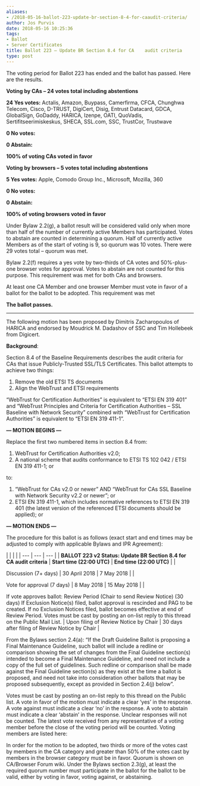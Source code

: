 ```yaml
---
aliases:
- /2018-05-16-ballot-223-update-br-section-8-4-for-caaudit-criteria/
author: Jos Purvis
date: 2018-05-16 10:25:36
tags:
- Ballot
- Server Certificates
title: Ballot 223 – Update BR Section 8.4 for CA    audit criteria
type: post
---
```


The voting period for Ballot 223 has ended and the ballot has passed. Here are the results.

**Voting by CAs – 24 votes total including abstentions**

**24 Yes votes:** Actalis, Amazon, Buypass, Camerfirma, CFCA, Chunghwa Telecom, Cisco, D-TRUST, DigiCert, Disig, Entrust Datacard, GDCA, GlobalSign, GoDaddy, HARICA, Izenpe, OATI, QuoVadis, Sertifitseerimiskeskus, SHECA, SSL.com, SSC, TrustCor, Trustwave

**0 No votes:**

**0 Abstain:**

**100% of voting CAs voted in favor**

**Voting by browsers – 5 votes total including abstentions**

**5 Yes votes:** Apple, Comodo Group Inc., Microsoft, Mozilla, 360

**0 No votes:**

**0 Abstain:**

**100% of voting browsers voted in favor**

Under Bylaw 2.2(g), a ballot result will be considered valid only when more than half of the number of currently active Members has participated. Votes to abstain are counted in determining a quorum. Half of currently active Members as of the start of voting is 9, so quorum was 10 votes. There were 29 votes total – quorum was met.

Bylaw 2.2(f) requires a yes vote by two-thirds of CA votes and 50%-plus-one browser votes for approval. Votes to abstain are not counted for this purpose. This requirement was met for both CAs and browsers.

At least one CA Member and one browser Member must vote in favor of a ballot for the ballot to be adopted. This requirement was met

**The ballot passes.**

______________________________________________________________________

The following motion has been proposed by Dimitris Zacharopoulos of HARICA and endorsed by Moudrick M. Dadashov of SSC and Tim Hollebeek from Digicert.

**Background**:

Section 8.4 of the Baseline Requirements describes the audit criteria for CAs that issue Publicly-Trusted SSL/TLS Certificates. This ballot attempts to achieve two things:

1. Remove the old ETSI TS documents
1. Align the WebTrust and ETSI requirements

“WebTrust for Certification Authorities” is equivalent to “ETSI EN 319 401” and “WebTrust Principles and Criteria for Certification Authorities – SSL Baseline with Network Security” combined with “WebTrust for Certification Authorities” is equivalent to “ETSI EN 319 411-1”.

**— MOTION BEGINS —**

Replace the first two numbered items in section 8.4 from:

1. WebTrust for Certification Authorities v2.0;
1. A national scheme that audits conformance to ETSI TS 102 042 / ETSI EN 319 411-1; or

to:

1. “WebTrust for CAs v2.0 or newer” AND “WebTrust for CAs SSL Baseline with Network Security v2.2 or newer”; or
1. ETSI EN 319 411-1, which includes normative references to ETSI EN 319 401 (the latest version of the referenced ETSI documents should be applied); or

**— MOTION ENDS —**

The procedure for this ballot is as follows (exact start and end times may be adjusted to comply with applicable Bylaws and IPR Agreement):

| | | |
| --- | --- | --- | |
**BALLOT 223 v2 Status: Update BR Section 8.4 for CA audit criteria** |
**Start time (22:00 UTC)** |
**End time (22:00 UTC)** | |

Discussion (7+ days) |
30 April 2018 |
7 May 2018 | |

Vote for approval (7 days) |
8 May 2018 |
15 May 2018 | |

If vote approves ballot: Review Period (Chair to send Review Notice) (30 days) If Exclusion Notice(s) filed, ballot approval is rescinded and PAG to be created. If no Exclusion Notices filed, ballot becomes effective at end of Review Period. Votes must be cast by posting an on-list reply to this thread on the Public Mail List. |
Upon filing of Review Notice by Chair |
30 days after filing of Review Notice by Chair |

From the Bylaws section 2.4(a): “If the Draft Guideline Ballot is proposing a Final Maintenance Guideline, such ballot will include a redline or comparison showing the set of changes from the Final Guideline section(s) intended to become a Final Maintenance Guideline, and need not include a copy of the full set of guidelines. Such redline or comparison shall be made against the Final Guideline section(s) as they exist at the time a ballot is proposed, and need not take into consideration other ballots that may be proposed subsequently, except as provided in Section 2.4(j) below”.

Votes must be cast by posting an on-list reply to this thread on the Public list. A vote in favor of the motion must indicate a clear ‘yes’ in the response. A vote against must indicate a clear ‘no’ in the response. A vote to abstain must indicate a clear ‘abstain’ in the response. Unclear responses will not be counted. The latest vote received from any representative of a voting member before the close of the voting period will be counted. Voting members are listed here:

In order for the motion to be adopted, two thirds or more of the votes cast by members in the CA category and greater than 50% of the votes cast by members in the browser category must be in favor. Quorum is shown on CA/Browser Forum wiki. Under the Bylaws section 2.3(g), at least the required quorum number must participate in the ballot for the ballot to be valid, either by voting in favor, voting against, or abstaining.